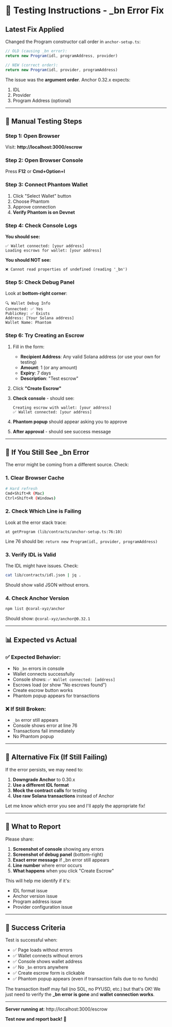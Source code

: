 # 🧪 Testing Instructions - _bn Error Fix

## Latest Fix Applied

Changed the Program constructor call order in `anchor-setup.ts`:

```typescript
// OLD (causing _bn error):
return new Program(idl, programAddress, provider)

// NEW (correct order):
return new Program(idl, provider, programAddress)
```

The issue was the **argument order**. Anchor 0.32.x expects:
1. IDL
2. Provider  
3. Program Address (optional)

---

## 🧪 Manual Testing Steps

### Step 1: Open Browser
Visit: **http://localhost:3000/escrow**

### Step 2: Open Browser Console
Press **F12** or **Cmd+Option+I**

### Step 3: Connect Phantom Wallet
1. Click "Select Wallet" button
2. Choose Phantom
3. Approve connection
4. **Verify Phantom is on Devnet**

### Step 4: Check Console Logs

**You should see:**
```
✅ Wallet connected: [your address]
Loading escrows for wallet: [your address]
```

**You should NOT see:**
```
❌ Cannot read properties of undefined (reading '_bn')
```

### Step 5: Check Debug Panel

Look at **bottom-right corner**:
```
🔍 Wallet Debug Info
Connected: ✅ Yes
PublicKey: ✅ Exists
Address: [Your Solana address]
Wallet Name: Phantom
```

### Step 6: Try Creating an Escrow

1. Fill in the form:
   - **Recipient Address**: Any valid Solana address (or use your own for testing)
   - **Amount**: 1 (or any amount)
   - **Expiry**: 7 days
   - **Description**: "Test escrow"

2. Click **"Create Escrow"**

3. **Check console** - should see:
   ```
   Creating escrow with wallet: [your address]
   ✅ Wallet connected: [your address]
   ```

4. **Phantom popup** should appear asking you to approve

5. **After approval** - should see success message

---

## 🐛 If You Still See _bn Error

The error might be coming from a different source. Check:

### 1. Clear Browser Cache
```bash
# Hard refresh
Cmd+Shift+R (Mac)
Ctrl+Shift+R (Windows)
```

### 2. Check Which Line is Failing

Look at the error stack trace:
```
at getProgram (lib/contracts/anchor-setup.ts:76:10)
```

Line 76 should be: `return new Program(idl, provider, programAddress)`

### 3. Verify IDL is Valid

The IDL might have issues. Check:
```bash
cat lib/contracts/idl.json | jq .
```

Should show valid JSON without errors.

### 4. Check Anchor Version

```bash
npm list @coral-xyz/anchor
```

Should show: `@coral-xyz/anchor@0.32.1`

---

## 📊 Expected vs Actual

### ✅ Expected Behavior:
- No `_bn` errors in console
- Wallet connects successfully
- Console shows: `✅ Wallet connected: [address]`
- Escrows load (or show "No escrows found")
- Create escrow button works
- Phantom popup appears for transactions

### ❌ If Still Broken:
- `_bn` error still appears
- Console shows error at line 76
- Transactions fail immediately
- No Phantom popup

---

## 🔧 Alternative Fix (If Still Failing)

If the error persists, we may need to:

1. **Downgrade Anchor** to 0.30.x
2. **Use a different IDL format**
3. **Mock the contract calls** for testing
4. **Use raw Solana transactions** instead of Anchor

Let me know which error you see and I'll apply the appropriate fix!

---

## 📝 What to Report

Please share:

1. **Screenshot of console** showing any errors
2. **Screenshot of debug panel** (bottom-right)
3. **Exact error message** if _bn error still appears
4. **Line number** where error occurs
5. **What happens** when you click "Create Escrow"

This will help me identify if it's:
- IDL format issue
- Anchor version issue  
- Program address issue
- Provider configuration issue

---

## 🎯 Success Criteria

Test is successful when:
- ✅ Page loads without errors
- ✅ Wallet connects without errors
- ✅ Console shows wallet address
- ✅ No `_bn` errors anywhere
- ✅ Create escrow form is clickable
- ✅ Phantom popup appears (even if transaction fails due to no funds)

The transaction itself may fail (no SOL, no PYUSD, etc.) but that's OK!
We just need to verify the **_bn error is gone** and **wallet connection works**.

---

**Server running at**: http://localhost:3000/escrow

**Test now and report back!** 🚀
